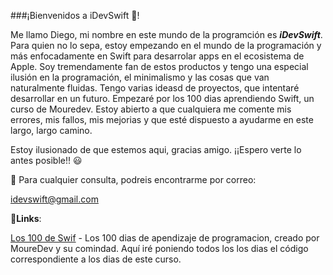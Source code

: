 ###¡Bienvenidos a iDevSwift 👋!

Me llamo Diego, mi nombre en este mundo de la programción es ***iDevSwift***.
Para quien no lo sepa, estoy empezando en el mundo de la programación y más enfocadamente en Swift para desarrolar apps en el ecosistema de Apple. Soy tremendamente fan de estos productos y tengo una especial ilusión en la programación, el minimalismo y las cosas que van naturalmente fluidas.
Tengo varias ideasd de proyectos, que intentaré desarrollar en un futuro. Empezaré por los 100 dias aprendiendo Swift, un curso de Mouredev.
Estoy abierto a que cualquiera me comente mis errores, mis fallos, mis mejorias y que esté dispuesto a ayudarme en este largo, largo camino.

Estoy ilusionado de que estemos aqui, gracias amigo. ¡¡Espero verte lo antes posible!! 😃

📨 Para cualquier consulta, podreis encontrarme por correo:

idevswift@gmail.com

📌**Links**:

[Los 100 de Swif](https://github.com/iDevSwift/iDevRepository0.1) - Los 100 dias de apendizaje de programacion, creado por MoureDev y su comindad. Aquí iré poniendo todos los los dias el código correspondiente a los dias de este curso.


